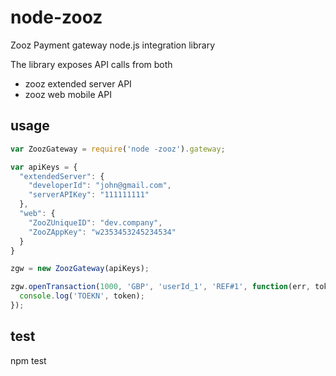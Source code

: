 node-zooz
=========

Zooz Payment gateway node.js integration library

The library exposes API calls from both

* zooz extended server API
* zooz web mobile API

usage
-----

```JavaScript
var ZoozGateway = require('node -zooz').gateway;

var apiKeys = {
  "extendedServer": {
    "developerId": "john@gmail.com",
    "serverAPIKey": "111111111"
  },
  "web": {
    "ZooZUniqueID": "dev.company",
    "ZooZAppKey": "w2353453245234534"
  }
}

zgw = new ZoozGateway(apiKeys);

zgw.openTransaction(1000, 'GBP', 'userId_1', 'REF#1', function(err, token){
  console.log('TOEKN', token);
});
```

test
----

npm test